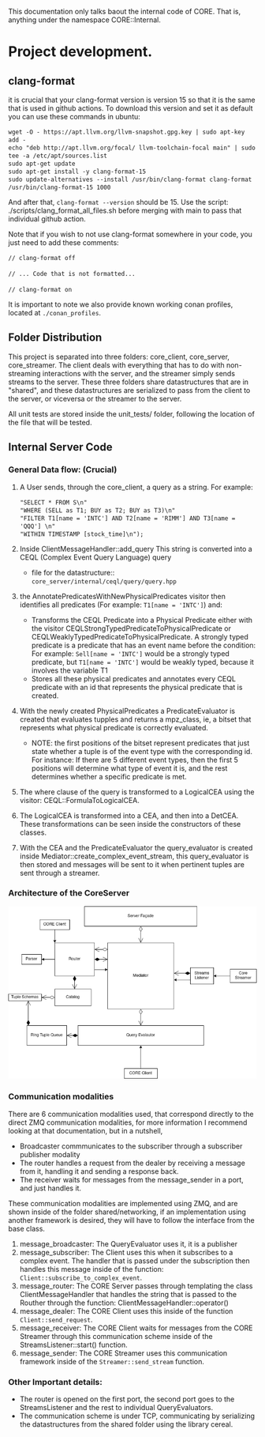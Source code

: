 This documentation only talks baout the internal code of CORE. That is, anything under the namespace CORE::Internal.

# Project development.

## clang-format

it is crucial that your clang-format version is version 15 so that it is the same that is used in github actions. To download this version and set it as default you can use these commands in ubuntu:

```
wget -O - https://apt.llvm.org/llvm-snapshot.gpg.key | sudo apt-key add -
echo "deb http://apt.llvm.org/focal/ llvm-toolchain-focal main" | sudo tee -a /etc/apt/sources.list
sudo apt-get update
sudo apt-get install -y clang-format-15
sudo update-alternatives --install /usr/bin/clang-format clang-format /usr/bin/clang-format-15 1000
```

And after that, `clang-format --version` should be 15. Use the script: ./scripts/clang_format_all_files.sh before merging with main to pass that individual github action.

Note that if you wish to not use clang-format somewhere in your code, you just need to add these comments:

```
// clang-format off

// ... Code that is not formatted...

// clang-format on
```

It is important to note we also provide known working conan profiles, located at `./conan_profiles`.


## Folder Distribution

This project is separated into three folders: core_client, core_server, core_streamer. The client deals with everything that has to do with non-streaming interactions with the server, and the streamer simply sends streams to the server. These three folders share datastructures that are in "shared", and these datastructures are serialized to pass from the client to the server, or viceversa or the streamer to the server.

All unit tests are stored inside the unit_tests/ folder, following the location of the file that will be tested.

## Internal Server Code

### General Data flow: (Crucial)

1. A User sends, through the core_client, a query as a string.
    For example:

    ```
    "SELECT * FROM S\n"
    "WHERE (SELL as T1; BUY as T2; BUY as T3)\n"
    "FILTER T1[name = 'INTC'] AND T2[name = 'RIMM'] AND T3[name = 'QQQ'] \n"
    "WITHIN TIMESTAMP [stock_time]\n");
    ```

2. Inside ClientMessageHandler::add_query This string is converted
   into a CEQL (Complex Event Query Language) query
   - file for the datastructure:: `core_server/internal/ceql/query/query.hpp`

3. the AnnotatePredicatesWithNewPhysicalPredicates visitor then identifies
   all predicates (For example: `T1[name = 'INTC']`) and:
    - Transforms the CEQL Predicate into a Physical Predicate either
      with the visitor CEQLStrongTypedPredicateToPhysicalPredicate or
      CEQLWeaklyTypedPredicateToPhysicalPredicate. A strongly typed
      predicate is a predicate that has an event name before the condition:
      For example: `Sell[name = 'INTC']` would be a strongly typed predicate,
      but `T1[name = 'INTC']` would be weakly typed, because it involves
      the variable T1
    - Stores all these physical predicates and annotates every CEQL predicate
      with an id that represents the physical predicate that is created.

4. With the newly created PhysicalPredicates a PredicateEvaluator
   is created
   that evaluates tupples and returns a mpz_class, ie, a bitset that
   represents what physical predicate is correctly evaluated.
    - NOTE: the first positions of the bitset represent predicates that
      just state whether a tuple is of the event type with the corresponding
      id. For instance: If there are 5 different event types, then the first
      5 positions will determine what type of event it is, and the rest determines
      whether a specific predicate is met.

5. The where clause of the query is transformed to a LogicalCEA
   using the visitor: CEQL::FormulaToLogicalCEA.

6. The LogicalCEA is transformed into a CEA, and then into a DetCEA. These
   transformations can be seen inside the constructors of these classes.

7. With the CEA and the PredicateEvaluator the query_evaluator is created inside
   Mediator::create_complex_event_stream, this query_evaluator is then stored
   and messages will be sent to it when pertinent tuples are sent through
   a streamer.

### Architecture of the CoreServer

![UML Diagram](imgs/architecture.png)

### Communication modalities

There are 6 communication modalities used, that correspond directly to
the direct ZMQ communication modalities, for more information I
recommend looking at that documentation, but in a nutshell,

- Broadcaster commmunicates to the subscriber through a subscriber
publisher modality
- The router handles a request from the dealer by receiving a message
  from it, handling it and sending a response back.
- The receiver waits for messages from the message_sender in a port,
  and just handles it.

These communication modalities are implemented using ZMQ, and are
shown inside of the folder shared/networking, if an implementation
using another framework is desired, they will have to follow the
interface from the base class.

1. message_broadcaster: The QueryEvaluator uses it, it is a publisher
2. message_subscriber: The Client uses this when it subscribes to
    a complex event. The handler that is passed under the subscription
    then handles this message inside of the function:
    `Client::subscribe_to_complex_event`.
3. message_router: The CORE Server passes through templating the
    class ClientMessageHandler that handles the string that is passed
    to the Routher through the function: ClientMessageHandler::operator()
4. message_dealer: The CORE Client uses this inside of the function
    `Client::send_request`.
5. message_receiver: The CORE Client waits for messages from the
    CORE Streamer through this communication scheme inside of the
    StreamsListener::start() function.
6. message_sender: The CORE Streamer uses this communication framework
    inside of the `Streamer::send_stream` function.

### Other Important details:

- The router is opened on the first port, the second port goes to the
  StreamsListener and the rest to individual QueryEvaluators.
- The communication scheme is under TCP, communicating by serializing
  the datastructures from the shared folder using the library cereal.
